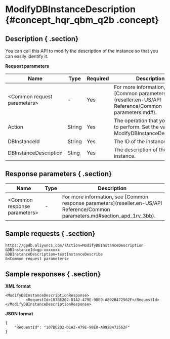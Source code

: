 # ModifyDBInstanceDescription {#concept_hqr_qbm_q2b .concept}

## Description { .section}

You can call this API to modify the description of the instance so that you can easily identify it.

**Request parameters**

|Name|Type|Required|Description|
|----|----|--------|-----------|
|<Common request parameters\>|-|Yes|For more information, see [Common parameters](reseller.en-US/API Reference/Common parameters.md#).|
|Action|String|Yes|The operation that you want to perform. Set the value to ModifyDBInstanceDescription.|
|DBInstanceId|String|Yes|The ID of the instance.|
|DBInstanceDescription|Sting|Yes|The description of the instance.|

## Response parameters { .section}

|Name|Type|Description|
|----|----|-----------|
|<Common response parameters\>|-|For more information, see [Common response parameters](reseller.en-US/API Reference/Common parameters.md#section_apd_1rv_3bb).|

## Sample requests { .section}

```
https://gpdb.aliyuncs.com/?Action=ModifyDBInstanceDescription
&DBInstanceId=gp-xxxxxxx
&DBInstanceDescription=testInstanceDescribe
&<Common request parameters>

```

## Sample responses { .section}

**XML format**

```
<ModifyDBInstanceDescriptionResponse>
         <RequestId>107BE202-D1A2-479E-98E0-A892B472562F</RequestId>
</ModifyDBInstanceDescriptionResponse>
```

**JSON format**

```
{
    "RequestId": "107BE202-D1A2-479E-98E0-A892B472562F"
}
```

